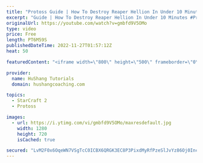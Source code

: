 ```yaml
---
title: "Protoss Guide | How To Destroy Reaper Hellion In Under 10 Minutes"
excerpt: "Guide | How To Destroy Reaper Hellion In Under 10 Minutes #Protoss #SC2 #Starcraft  ♦ Coaching -------------------------------------------------------------------------- Website: https://www.hushangcoaching.com  Interested in Starcraft lessons? Check out my website! I would love to help you improve and"
originalUrl: https://youtube.com/watch?v=gmbfd9V5OMo
type: video
price: Free
length: PT6M59S
publishedDateTime: 2022-11-27T01:57:12Z
heat: 50

featuredContent: "<iframe width=\"800\" height=\"500\" frameborder=\"0\" src=\"https://www.youtube.com/embed/gmbfd9V5OMo\" allow=\"accelerometer; autoplay; encrypted-media; gyroscope; picture-in-picture\" allowfullscreen></iframe>"

provider:
  name: HuShang Tutorials
  domain: hushangcoaching.com

topics:
  - StarCraft 2
  - Protoss

images:
  - url: https://i.ytimg.com/vi/gmbfd9V5OMo/maxresdefault.jpg
    width: 1280
    height: 720
    isCached: true

secured: "LvM2F0x6OqeWN7VSgTcC0ICBX6QRGK3EC8P3PixdMyRfPzeSlJvYz86Oj0IncwnTd+OjHWKV0YZteMrQVgzQhI+LpZ7QYSUNJ97+8cNpKIVMh65WN1uekkPBtiLx2EaF73Jy/7/6OY3rst1GdAQjoX4lylcWsoYhotViGFXQ8SLui5PtC5mW2C11tVkg2fSSS4lENc/6LqCnv0yQFd4ejzDmb+pwFo2szWcytm2JxmFi+XpOKomnd0vcLN1El8/VJLghwbg4maD/ASEJpe4DUStET9fPIVkra/wYZYG6dBV1z9lIGBN3ByPWz0wqjYa8NbyaRO7/b/xXVaguiCKinnTS1XEmzDaoqiU4klwF9ki517kgXMFVQq5C2JDOm/dj2AIsIPepA6+W/qqp6ti5BW0TjdLCGGXABn18ar1G/o0=;OS/WBAte3fUDEWWxAGjvnw=="
---
```


